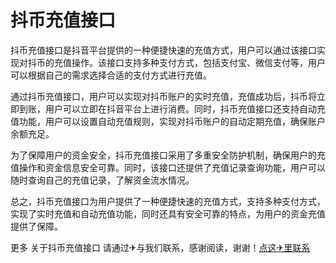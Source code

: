 # 抖币充值接口

抖币充值接口是抖音平台提供的一种便捷快速的充值方式，用户可以通过该接口实现对抖币的充值操作。该接口支持多种支付方式，包括支付宝、微信支付等，用户可以根据自己的需求选择合适的支付方式进行充值。

通过抖币充值接口，用户可以实现对抖币账户的实时充值，充值成功后，抖币将立即到账，用户可以立即在抖音平台上进行消费。同时，抖币充值接口还支持自动充值功能，用户可以设置自动充值规则，实现对抖币账户的自动定期充值，确保账户余额充足。

为了保障用户的资金安全，抖币充值接口采用了多重安全防护机制，确保用户的充值操作和资金信息安全可靠。同时，该接口还提供了充值记录查询功能，用户可以随时查询自己的充值记录，了解资金流水情况。

总之，抖币充值接口为用户提供了一种便捷快速的充值方式，支持多种支付方式，实现了实时充值和自动充值功能，同时还具有安全可靠的特点，为用户的资金充值提供了保障。

更多 关于抖币充值接口 请通过✈与我们联系，感谢阅读，谢谢！[点这✈里联系](https://sms.k02.cc)